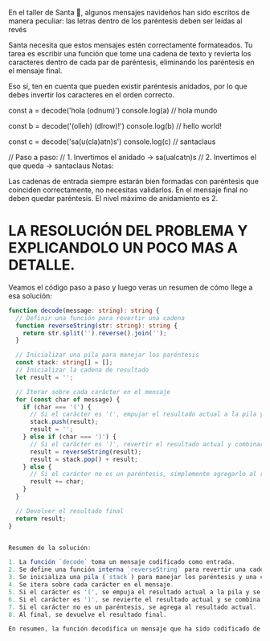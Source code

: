En el taller de Santa 🎅, algunos mensajes navideños han sido escritos de manera peculiar: las letras dentro de los paréntesis deben ser leídas al revés

Santa necesita que estos mensajes estén correctamente formateados. Tu tarea es escribir una función que tome una cadena de texto y revierta los caracteres dentro de cada par de paréntesis, eliminando los paréntesis en el mensaje final.

Eso sí, ten en cuenta que pueden existir paréntesis anidados, por lo que debes invertir los caracteres en el orden correcto.

const a = decode('hola (odnum)')
console.log(a) // hola mundo

const b = decode('(olleh) (dlrow)!')
console.log(b) // hello world!

const c = decode('sa(u(cla)atn)s')
console.log(c) // santaclaus

// Paso a paso:
// 1. Invertimos el anidado -> sa(ualcatn)s
// 2. Invertimos el que queda -> santaclaus
Notas:

Las cadenas de entrada siempre estarán bien formadas con paréntesis que coinciden correctamente, no necesitas validarlos.
En el mensaje final no deben quedar paréntesis.
El nivel máximo de anidamiento es 2.


# LA RESOLUCIÓN DEL PROBLEMA Y EXPLICANDOLO UN POCO MAS A DETALLE.

Veamos el código paso a paso y luego veras un resumen de cómo llege a esa solución:

```typescript
function decode(message: string): string {
  // Definir una función para revertir una cadena
  function reverseString(str: string): string {
    return str.split('').reverse().join('');
  }

  // Inicializar una pila para manejar los paréntesis
  const stack: string[] = [];
  // Inicializar la cadena de resultado
  let result = '';

  // Iterar sobre cada carácter en el mensaje
  for (const char of message) {
    if (char === '(') {
      // Si el carácter es '(', empujar el resultado actual a la pila y reiniciar el resultado
      stack.push(result);
      result = '';
    } else if (char === ')') {
      // Si el carácter es ')', revertir el resultado actual y combinarlo con el último resultado almacenado en la pila
      result = reverseString(result);
      result = stack.pop() + result;
    } else {
      // Si el carácter no es un paréntesis, simplemente agregarlo al resultado actual
      result += char;
    }
  }

  // Devolver el resultado final
  return result;
}


Resumen de la solución:

1. La función `decode` toma un mensaje codificado como entrada.
2. Se define una función interna `reverseString` para revertir una cadena.
3. Se inicializa una pila (`stack`) para manejar los paréntesis y una cadena de resultado (`result`).
4. Se itera sobre cada carácter en el mensaje.
5. Si el carácter es '(', se empuja el resultado actual a la pila y se reinicia el resultado.
6. Si el carácter es ')', se revierte el resultado actual y se combina con el último resultado almacenado en la pila.
7. Si el carácter no es un paréntesis, se agrega al resultado actual.
8. Al final, se devuelve el resultado final.

En resumen, la función decodifica un mensaje que ha sido codificado de una manera específica. Se utiliza una pila para realizar un seguimiento de los resultados parciales mientras se encuentran paréntesis, y se revierten las secciones de texto cuando se encuentran paréntesis de cierre.
